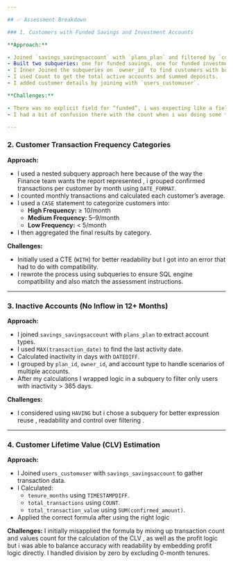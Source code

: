 ```yaml
---

## ✅ Assessment Breakdown

### 1. Customers with Funded Savings and Investment Accounts

**Approach:**

- Joined `savings_savingsaccount` with `plans_plan` and filtered by `confirmed_amount > 0` to identify funded accounts.
- Built two subqueries: one for funded savings, one for funded investments because of the way the output is expected to be.
- I Inner Joined the subqueries on `owner_id` to find customers with both account types.
- I used Count to get the total active accounts and summed deposits.
- I added customer details by joining with `users_customuser`.

**Challenges:**

- There was no explicit field for “funded”, i was expecting like a field for status type, but `confirmed_amount` was subtituted for that.
- I had a bit of confusion there with the count when i was doing some test but i realized some customers had multiple accounts under the same plan, leading to potential overcounting. I chose to count all funded accounts to reflect actual user activity.

---
```


### 2. Customer Transaction Frequency Categories

**Approach:**

- I used a nested subquery approach here because of the way the Finance team wants the report represented , i grouped confirmed transactions per customer by month using `DATE_FORMAT`.
- I counted monthly transactions and calculated each customer’s average.
- I used a `CASE` statement to categorize customers into:
  - **High Frequency:** ≥ 10/month
  - **Medium Frequency:** 5–9/month
  - **Low Frequency:** < 5/month
- I then aggregated the final results by category.

**Challenges:**

- Initially used a CTE (`WITH`) for better readability but I got into an error that had to do with compatibility.
- I rewrote the process using subqueries to ensure SQL engine compatibility and also  match the assessment instructions.

---

### 3. Inactive Accounts (No Inflow in 12+ Months)

**Approach:**

- I joined `savings_savingsaccount` with `plans_plan` to extract account types.
- I used `MAX(transaction_date)` to find the last activity date.
- Calculated inactivity in days with `DATEDIFF`.
- I grouped by `plan_id`, `owner_id`, and account type to handle scenarios of  multiple accounts.
- After my calculations I wrapped logic in a subquery to filter only users with inactivity > 365 days.

**Challenges:**

- I considered using `HAVING` but i chose a subquery for better expression reuse , readability and control over filtering .

---

### 4. Customer Lifetime Value (CLV) Estimation

**Approach:**

- I Joined `users_customuser` with `savings_savingsaccount` to gather transaction data.
- I Calculated:
  - `tenure_months` using `TIMESTAMPDIFF`.
  - `total_transactions` using `COUNT`.
  - `total_transaction_value` using `SUM(confirmed_amount)`.
- Applied the correct formula after using the right logic

**Challenges:**
I initially misapplied the formula by mixing up transaction count and values count for the calculation of the CLV , as well as the profit logic but i was able to balance accuracy with readability by embedding profit logic directly.
I handled division by zero by excluding 0-month tenures.

